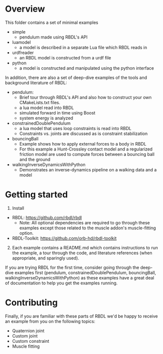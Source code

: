 # Overview

This folder contains a set of minimal examples 

- simple
  - pendulum made using RBDL's API
- luamodel 
  - a model is described in a separate Lua file which RBDL reads in
- urdfreader 
  - an RBDL model is constructed from a urdf file
- python 
  - a model is constructed and manipulated using the python interface

In addition, there are also a set of deep-dive examples of the tools and background literature of RBDL:

- pendulum:
  - Brief tour through RBDL's API and also how to construct your own CMakeLists.txt files.
  - a lua model read into RBDL
  - simulated forward in time using Boost
  - system energy is analyzed
- constrainedDoublePendulum
  - a lua model that uses loop constraints is read into RBDL
  - Constraints vs. joints are discussed as is constraint stabilization
- bouncingBall 
  - Example shows how to apply external forces to a body in RBDL
  - For this example a Hunt-Crossley contact model and a regularized friction model are used to compute forces between a bouncing ball and the ground                       
- walkingInverseDynamicsWithPython
  - Demonstrates an inverse-dynamics pipeline on a walking data and a model

# Getting started

1. Install 
  - RBDL: https://github.com/rbdl/rbdl
    - Note: All optional dependencies are required to go through these examples except those related to the muscle addon's muscle-fitting option.  
  - RBDL-Toolkit: https://github.com/orb-hd/rbdl-toolkit
2. Each example contains a README.md which contains instructions to run the example, a tour through the code, and literature references (when appropriate, and sparingly used).

If you are trying RBDL for the first time, consider going through the deep-dive examples first (pendulum, constrainedDoublePendulum, bouncingBall, walkingInverseDynamicsWithPython) as these examples have a great deal of documentation to help you get the examples running.

# Contributing

Finally, if you are familiar with these parts of RBDL we'd be happy to receive an example from you on the following topics:

- Quaternion joint
- Custom joint
- Custom constraint
- Muscle fitting


